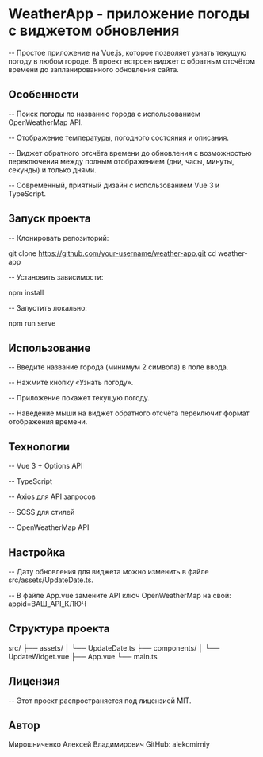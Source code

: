 # WeatherApp - приложение погоды с виджетом обновления

-- Простое приложение на Vue.js, которое позволяет узнать текущую погоду в любом городе. В проект встроен виджет с обратным отсчётом времени до запланированного обновления сайта.

## Особенности

-- Поиск погоды по названию города с использованием OpenWeatherMap API.

-- Отображение температуры, погодного состояния и описания.

-- Виджет обратного отсчёта времени до обновления с возможностью переключения между полным отображением (дни, часы, минуты, секунды) и только днями.

-- Современный, приятный дизайн с использованием Vue 3 и TypeScript.

## Запуск проекта

-- Клонировать репозиторий:

git clone https://github.com/your-username/weather-app.git
cd weather-app

-- Установить зависимости:

npm install

-- Запустить локально:

npm run serve


## Использование

-- Введите название города (минимум 2 символа) в поле ввода.

-- Нажмите кнопку «Узнать погоду».

-- Приложение покажет текущую погоду.

-- Наведение мыши на виджет обратного отсчёта переключит формат отображения времени.

## Технологии

-- Vue 3 + Options API

-- TypeScript

-- Axios для API запросов

-- SCSS для стилей

-- OpenWeatherMap API

## Настройка

-- Дату обновления для виджета можно изменить в файле src/assets/UpdateDate.ts.

-- В файле App.vue замените API ключ OpenWeatherMap на свой:        appid=ВАШ_API_КЛЮЧ

## Структура проекта

src/
├── assets/
│   └── UpdateDate.ts
├── components/
│   └── UpdateWidget.vue
├── App.vue
└── main.ts

## Лицензия

-- Этот проект распространяется под лицензией MIT.

## Автор

Мирошниченко Алексей Владимирович
GitHub: alekcmirniy